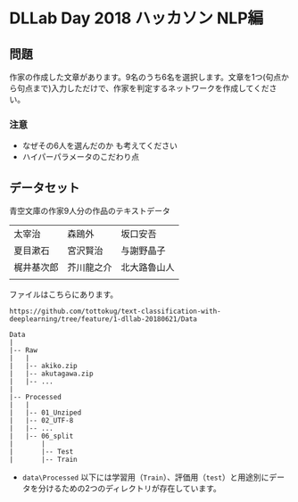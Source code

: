 DLLab Day 2018 ハッカソン NLP編
==============================

## 問題

作家の作成した文章があります。9名のうち6名を選択します。文章を1つ(句点から句点まで)入力しただけで、作家を判定するネットワークを作成してください。

### 注意

- なぜその6人を選んだのか も考えてください
- ハイパーパラメータのこだわり点

## データセット

青空文庫の作家9人分の作品のテキストデータ


|  |  |  |
| :--- | :--- | :--- |
| 太宰治 | 森鴎外 | 坂口安吾 |
| 夏目漱石 | 宮沢賢治 | 与謝野晶子 |
| 梶井基次郎 | 芥川龍之介 | 北大路魯山人 |
|  |  |  |


ファイルはこちらにあります。

```
https://github.com/tottokug/text-classification-with-deeplearning/tree/feature/1-dllab-20180621/Data
```

```
Data
|
|-- Raw
|   |
|   |-- akiko.zip
|   |-- akutagawa.zip
|   |-- ...
|
|-- Processed
|   |
|   |-- 01_Unziped
|   |-- 02_UTF-8
|   |-- ...
|   |-- 06_split
|       |
|       |-- Test
|       |-- Train
```

- `data\Processed` 以下には学習用（`Train`）、評価用（`test`）と用途別にデータを分けるための2つのディレクトリが存在しています。



